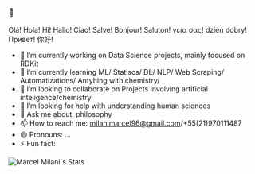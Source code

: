 ### 👋
Olá! Hola! Hi! Hallo! Ciao! Salve! Bonjour! Saluton! γεια σας! dzień dobry! Привет! 你好! 


- 🔭 I’m currently working on Data Science projects, mainly focused on RDKit
- 🌱 I’m currently learning ML/ Statiscs/ DL/ NLP/ Web Scraping/ Automatizations/ Antyhing with chemistry/
- 👯 I’m looking to collaborate on Projects involving artificial inteligence/chemistry
- 🤔 I’m looking for help with understanding human sciences
- 💬 Ask me about: philosophy
- 📫 How to reach me: milanimarcel96@gmail.com/+55(21)970111487
- 😄 Pronouns: ...
- ⚡ Fun fact: 


![Marcel Milani´s Stats](https://github-readme-stats.vercel.app/api?username=milanimarcel&show_icons=true&theme=radical)


<!--
**Jatin Chowdhury is an audio signal processing engineer**

### Things I'm doing:
- Creating audio effects as [Chowdhury-DSP](https://chowdsp.com), including [ChowTapeModel](https://github.com/jatinchowdhury18/AnalogTapeModel), [ChowMatrix](https://github.com/Chowdhury-DSP/ChowMatrix), and [ChowCentaur](https://github.com/jatinchowdhury18/KlonCentaur).
- Contributing to the [Surge Synthesizer Team](https://surge-synthesizer.github.io).
- Doing audio signal processing research, and [writing about it](https://jatinchowdhury18.medium.com).
- Writing low-level C++ code.
- Making music!

For more information, see my [personal website](https://ccrma.stanford.edu/~jatin).

![Jatin's GitHub Stats](https://github-readme-stats.vercel.app/api?username=jatinchowdhury18&show_icons=true&theme=onedark&count_private=true)

![Top Langs](https://github-readme-stats.vercel.app/api/top-langs/?username=jatinchowdhury18&layout=compact&theme=onedark&count_private=true)

-->



